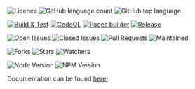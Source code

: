 
![Licence](https://img.shields.io/github/license/TiagoVenceslau/styled-string.svg?style=plastic)
![GitHub language count](https://img.shields.io/github/languages/count/TiagoVenceslau/styled-string?style=plastic)
![GitHub top language](https://img.shields.io/github/languages/top/TiagoVenceslau/styled-string?style=plastic)

[![Build & Test](https://github.com/TiagoVenceslau/styled-string/actions/workflows/nodejs-build-prod.yaml/badge.svg)](https://github.com/TiagoVenceslau/styled-string/actions/workflows/nodejs-build-prod.yaml)
[![CodeQL](https://github.com/TiagoVenceslau/styled-string/actions/workflows/codeql-analysis.yml/badge.svg)](https://github.com/TiagoVenceslau/styled-string/actions/workflows/codeql-analysis.yml)
[![Pages builder](https://github.com/TiagoVenceslau/styled-string/actions/workflows/pages.yaml/badge.svg)](https://github.com/TiagoVenceslau/styled-string/actions/workflows/pages.yaml)
[![Release](https://github.com/TiagoVenceslau/styled-string/actions/workflows/release-on-tag.yaml/badge.svg?event=release)](https://github.com/TiagoVenceslau/styled-string/actions/workflows/release-on-tag.yaml)

![Open Issues](https://img.shields.io/github/issues/TiagoVenceslau/styled-string.svg)
![Closed Issues](https://img.shields.io/github/issues-closed/TiagoVenceslau/styled-string.svg)
![Pull Requests](https://img.shields.io/github/issues-pr-closed/TiagoVenceslau/styled-string.svg)
![Maintained](https://img.shields.io/badge/Maintained%3F-yes-green.svg)

![Forks](https://img.shields.io/github/forks/TiagoVenceslau/styled-string.svg)
![Stars](https://img.shields.io/github/stars/TiagoVenceslau/styled-string.svg)
![Watchers](https://img.shields.io/github/watchers/TiagoVenceslau/styled-string.svg)

![Node Version](https://img.shields.io/badge/dynamic/json.svg?url=https%3A%2F%2Fraw.githubusercontent.com%2Fbadges%2Fshields%2Fmaster%2Fpackage.json&label=Node&query=$.engines.node&colorB=blue)
![NPM Version](https://img.shields.io/badge/dynamic/json.svg?url=https%3A%2F%2Fraw.githubusercontent.com%2Fbadges%2Fshields%2Fmaster%2Fpackage.json&label=NPM&query=$.engines.npm&colorB=purple)

Documentation can be found [here!](https://tiagovenceslau.github.io/styled-string/)

